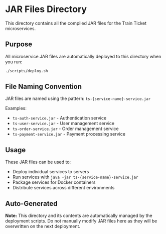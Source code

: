 # JAR Files Directory

This directory contains all the compiled JAR files for the Train Ticket microservices.

## Purpose

All microservice JAR files are automatically deployed to this directory when you run:
```bash
./scripts/deploy.sh
```

## File Naming Convention

JAR files are named using the pattern: `ts-{service-name}-service.jar`

Examples:
- `ts-auth-service.jar` - Authentication service
- `ts-user-service.jar` - User management service
- `ts-order-service.jar` - Order management service
- `ts-payment-service.jar` - Payment processing service

## Usage

These JAR files can be used to:
- Deploy individual services to servers
- Run services with `java -jar ts-{service-name}-service.jar`
- Package services for Docker containers
- Distribute services across different environments

## Auto-Generated

**Note:** This directory and its contents are automatically managed by the deployment scripts. Do not manually modify JAR files here as they will be overwritten on the next deployment.
